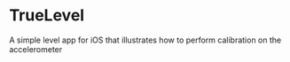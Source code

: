 TrueLevel
=========

A simple level app for iOS that illustrates how to perform calibration on the accelerometer
